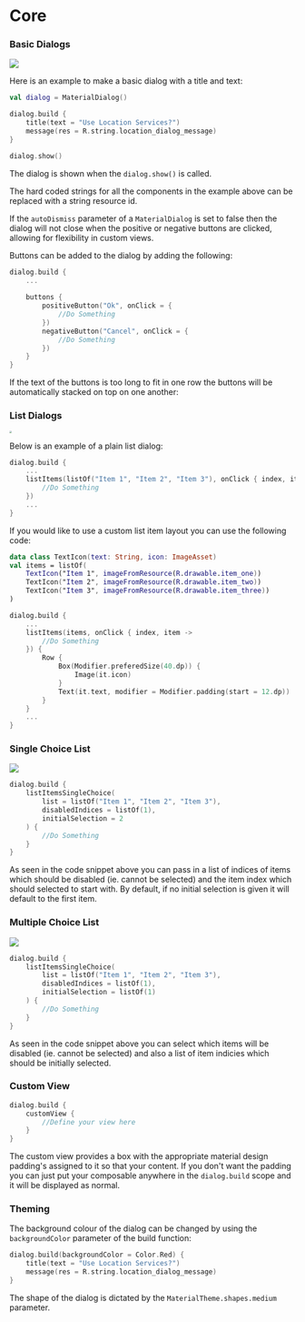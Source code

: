 # Core

### Basic Dialogs

![](https://raw.githubusercontent.com/vanpra/compose-material-dialogs/main/imgs/basic_core.png)

Here is an example to make a basic dialog with a title and text:

```kotlin
val dialog = MaterialDialog()

dialog.build {
    title(text = "Use Location Services?")
    message(res = R.string.location_dialog_message)
}

dialog.show()
```

The dialog is shown when the `dialog.show()` is called. 

The hard coded strings for all the components in the example above can be replaced with a string resource id. 

If the `autoDismiss` parameter of a `MaterialDialog`  is set to false then the dialog will not close when the positive or negative buttons are clicked, allowing for flexibility in custom views.

Buttons can be added to the dialog by adding the following:

```kotlin
dialog.build {
    ...
    
    buttons {
        positiveButton("Ok", onClick = { 
            //Do Something
        })
        negativeButton("Cancel", onClick = { 
            //Do Something
        })
    }
}
```

If the text of the buttons is too long to fit in one row the buttons will be automatically stacked on top on one another:

### List Dialogs

<img src="https://raw.githubusercontent.com/vanpra/compose-material-dialogs/main/imgs/basic_list.jpg" style="zoom:25%;" />

Below is an example of a plain list dialog:

```kotlin
dialog.build {
    ...
    listItems(listOf("Item 1", "Item 2", "Item 3"), onClick { index, item ->
        //Do Something
    })
    ...
}
```

If you would like to use a custom list item layout you can use the following code:

```kotlin
data class TextIcon(text: String, icon: ImageAsset)
val items = listOf(
    TextIcon("Item 1", imageFromResource(R.drawable.item_one))
    TextIcon("Item 2", imageFromResource(R.drawable.item_two))
    TextIcon("Item 3", imageFromResource(R.drawable.item_three))
)

dialog.build {
    ...
    listItems(items, onClick { index, item ->
        //Do Something
    }) {
        Row {
            Box(Modifier.preferedSize(40.dp)) {
                Image(it.icon)
            }
            Text(it.text, modifier = Modifier.padding(start = 12.dp))
        }
    }
	...
}
```

### Single Choice List

![](https://raw.githubusercontent.com/vanpra/compose-material-dialogs/main/imgs/single_selection.png)

```kotlin
dialog.build {
    listItemsSingleChoice(
        list = listOf("Item 1", "Item 2", "Item 3"),
        disabledIndices = listOf(1),
        initialSelection = 2
    ) {
        //Do Something
    }
}
```

As seen in the code snippet above you can pass in a list of indices of items which should be disabled (ie. cannot be selected) and the item index which should selected to start with. By default, if no initial selection is given it will default to the first item.

### Multiple Choice List

![](https://raw.githubusercontent.com/vanpra/compose-material-dialogs/main/imgs/multi_selection.png)

```kotlin
dialog.build {
    listItemsSingleChoice(
        list = listOf("Item 1", "Item 2", "Item 3"),
        disabledIndices = listOf(1),
        initialSelection = listOf(1)
    ) {
        //Do Something
    }
}
```

As seen in the code snippet above you can select which items will be disabled (ie. cannot be selected) and also a list of item indicies which should be initially selected.

### Custom View

```kotlin
dialog.build {
    customView {
    	//Define your view here
    }
}
```

The custom view provides a box with the appropriate material design padding's  assigned to it so that your content. If you don't want the padding you can just put your composable anywhere in the `dialog.build` scope and it will be displayed as normal.

### Theming

The background colour of the dialog can be changed by using the `backgroundColor` parameter of the build function:

```kotlin
dialog.build(backgroundColor = Color.Red) {
    title(text = "Use Location Services?")
    message(res = R.string.location_dialog_message)
}
```

The shape of the dialog is dictated by the `MaterialTheme.shapes.medium` parameter.